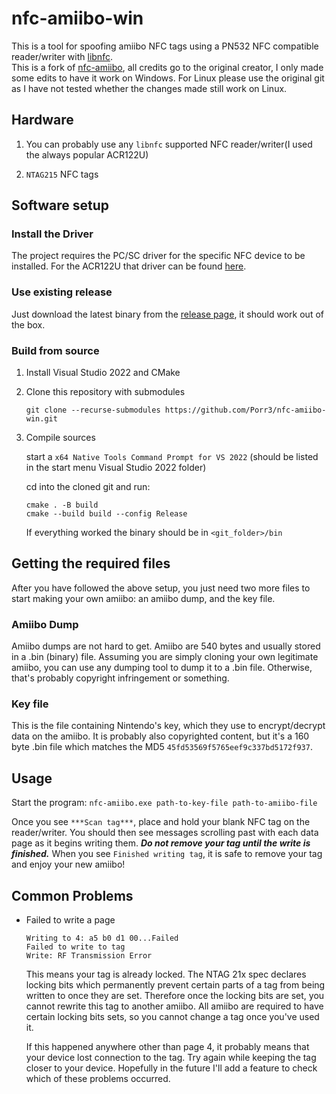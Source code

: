 # nfc-amiibo-win

This is a tool for spoofing amiibo NFC tags using a PN532 NFC compatible reader/writer with [libnfc](http://nfc-tools.org/index.php/Libnfc).  
This is a fork of [nfc-amiibo](https://github.com/crazyquark/nfc-amiibo), all credits go to the original creator, I only made some edits to have it work on Windows.
For Linux please use the original git as I have not tested whether the changes made still work on Linux.

## Hardware
1. You can probably use any `libnfc` supported NFC reader/writer(I used the always popular ACR122U)

2. `NTAG215` NFC tags  

## Software setup

### Install the Driver

The project requires the PC/SC driver for the specific NFC device to be installed. For the ACR122U that driver can be found [here](https://www.acs.com.hk/en/driver/3/acr122u-usb-nfc-reader/).

### Use existing release

Just download the latest binary from the [release page](https://github.com/Porr3/nfc-amiibo-win/releases/latest), it should work out of the box.

### Build from source

1. Install Visual Studio 2022 and CMake

2. Clone this repository with submodules

    `git clone --recurse-submodules https://github.com/Porr3/nfc-amiibo-win.git`

3. Compile sources

    start a `x64 Native Tools Command Prompt for VS 2022` (should be listed in the start menu Visual Studio 2022 folder)

    cd into the cloned git and run:
    ```
    cmake . -B build
    cmake --build build --config Release
    ```
    If everything worked the binary should be in `<git_folder>/bin`

## Getting the required files
After you have followed the above setup, you just need two more files to start making your own amiibo: an amiibo dump, and the key file.

### Amiibo Dump
Amiibo dumps are not hard to get. Amiibo are 540 bytes and usually stored in a .bin (binary) file. Assuming you are simply cloning your own legitimate amiibo, you can use any dumping tool to dump it to a .bin file. Otherwise, that's probably copyright infringement or something.

### Key file
This is the file containing Nintendo's key, which they use to encrypt/decrypt data on the amiibo. It is probably also copyrighted content, but it's a 160 byte .bin file which matches the MD5 `45fd53569f5765eef9c337bd5172f937`.

## Usage

Start the program:
`nfc-amiibo.exe path-to-key-file path-to-amiibo-file`

Once you see `***Scan tag***`, place and hold your blank NFC tag on the reader/writer. You should then see messages scrolling past with each data page as it begins writing them. ***Do not remove your tag until the write is finished.*** When you see `Finished writing tag`, it is safe to remove your tag and enjoy your new amiibo!

## Common Problems
    
* Failed to write a page
  ```
  Writing to 4: a5 b0 d1 00...Failed
  Failed to write to tag
  Write: RF Transmission Error
  ```
  This means your tag is already locked. The NTAG 21x spec declares locking bits which permanently prevent certain parts of a tag from being written to once they are set. Therefore once the locking bits are set, you cannot rewrite this tag to another amiibo. All amiibo are required to have certain locking bits sets, so you cannot change a tag once you've used it.

    If this happened anywhere other than page 4, it probably means that your device lost connection to the tag. Try again while keeping the tag closer to your device. Hopefully in the future I'll add a feature to check which of these problems occurred.
